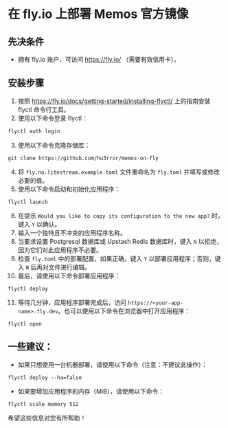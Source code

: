 # 在 fly.io 上部署 Memos 官方镜像

## 先决条件

- 拥有 fly.io 账户，可访问 https://fly.io/ （需要有效信用卡）。

## 安装步骤

1. 按照 https://fly.io/docs/getting-started/installing-flyctl/ 上的指南安装 flyctl 命令行工具。
2. 使用以下命令登录 flyctl：

```sh
flyctl auth login
```

3. 使用以下命令克隆存储库：

```shell
git clone https://github.com/hu3rror/memos-on-fly
```

4. 将 `fly.no.litestream.example.toml` 文件重命名为 `fly.toml` 并填写或修改必要的值。
5. 使用以下命令启动和初始化应用程序：

```shell
flyctl launch
```

6. 在提示 `Would you like to copy its configuration to the new app?` 时，键入 `Y` 以确认。
7. 输入一个独特且不冲突的应用程序名称。
8. 当要求设置 Postgresql 数据库或 Upstash Redis 数据库时，键入 `N` 以拒绝，因为它们对此应用程序不必要。
9. 检查 `fly.toml` 中的部署配置，如果正确，键入 `Y` 以部署应用程序；否则，键入 `N` 后再对文件进行编辑。
10. 最后，请使用以下命令部署应用程序：

```shell
flyctl deploy
```

11. 等待几分钟，应用程序部署完成后，访问 `https://<your-app-name>.fly.dev`。也可以使用以下命令在浏览器中打开应用程序：

```shell
flyctl open
```

## 一些建议：

- 如果只想使用一台机器部署，请使用以下命令（注意：不建议此操作）：

```shell
flyctl deploy --ha=false
```

- 如果要增加应用程序的内存（MiB），请使用以下命令：

```shell
flyctl scale memory 512
```

希望这些信息对您有所帮助！
